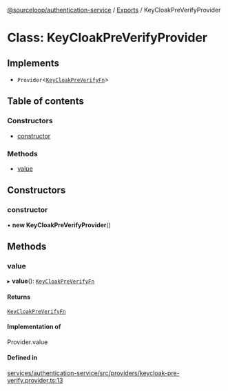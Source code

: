 [@sourceloop/authentication-service](../README.md) / [Exports](../modules.md) / KeyCloakPreVerifyProvider

# Class: KeyCloakPreVerifyProvider

## Implements

- `Provider`<[`KeyCloakPreVerifyFn`](../modules.md#keycloakpreverifyfn)\>

## Table of contents

### Constructors

- [constructor](KeyCloakPreVerifyProvider.md#constructor)

### Methods

- [value](KeyCloakPreVerifyProvider.md#value)

## Constructors

### constructor

• **new KeyCloakPreVerifyProvider**()

## Methods

### value

▸ **value**(): [`KeyCloakPreVerifyFn`](../modules.md#keycloakpreverifyfn)

#### Returns

[`KeyCloakPreVerifyFn`](../modules.md#keycloakpreverifyfn)

#### Implementation of

Provider.value

#### Defined in

[services/authentication-service/src/providers/keycloak-pre-verify.provider.ts:13](https://github.com/sourcefuse/loopback4-microservice-catalog/blob/77bb890a2/services/authentication-service/src/providers/keycloak-pre-verify.provider.ts#L13)

